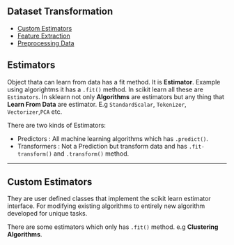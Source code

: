 ## Dataset Transformation

- [Custom Estimators](./custom_estimator.ipynb)
- [Feature Extraction](./Feature_Extraction.ipynb)
- [Preprocessing Data](./Preprocessing_Data.ipynb)

## Estimators

Object thata can learn from data has a fit method. It is **Estimator**. Example using algorightms it has a `.fit()` method. In scikit learn all these are `Estimators`. In sklearn not only **Algorithms** are estimators but any thing that **Learn From Data** are estimator. E.g `StandardScalar`, `Tokenizer`, `Vectorizer`,`PCA` etc.

There are two kinds of Estimators:

- Predictors : All machine learning algorithms which has `.predict()`.
- Transformers : Not a Prediction but transform data and has `.fit-transform()` and `.transform()` method.

---

## Custom Estimators

They are user defined classes that implement the scikit learn estimator interface. For modifying existing algorithms to entirely new algorithm developed for unique tasks.

There are some estimators which only has `.fit()` method. e.g **Clustering Algorithms**.
